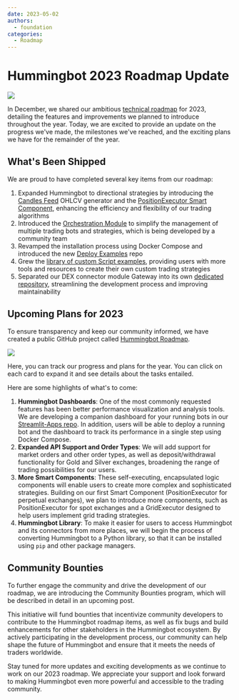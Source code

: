 ```yaml
---
date: 2023-05-02
authors:
  - foundation
categories:
  - Roadmap
---
```


# Hummingbot 2023 Roadmap Update

![](cover.png)

In December, we shared our ambitious [technical roadmap](../hummingbot-roadmap-q2-2021/index.md) for 2023, detailing the features and improvements we planned to introduce throughout the year. Today, we are excited to provide an update on the progress we've made, the milestones we've reached, and the exciting plans we have for the remainder of the year.

## What's Been Shipped

We are proud to have completed several key items from our roadmap:

<!-- more -->

1. Expanded Hummingbot to directional strategies by introducing the [Candles Feed](../../../v2-strategies/candles-feed.md) OHLCV generator and the [PositionExecutor Smart Component](../../../v2-strategies/executors.md), enhancing the efficiency and flexibility of our trading algorithms
2. Introduced the [Orchestration Module](../../../installation/broker.md) to simplify the management of multiple trading bots and strategies, which is being developed by a community team
3. Revamped the installation process using Docker Compose and introduced the new [Deploy Examples](https://github.com/hummingbot/deploy-examples) repo
4. Grew the [library of custom Script examples](https://github.com/hummingbot/hummingbot/tree/master/scripts), providing users with more tools and resources to create their own custom trading strategies
5. Separated our DEX connector module Gateway into its own [dedicated repository](https://github.com/hummingbot/gateway), streamlining the development process and improving maintainability

## Upcoming Plans for 2023

To ensure transparency and keep our community informed, we have created a public GitHub project called [Hummingbot Roadmap](https://github.com/orgs/hummingbot/projects/12).


![](./Screen-Shot-2023-05-02-at-3.00.20-PM.png)

Here, you can track our progress and plans for the year. You can click on each card to expand it and see details about the tasks entailed.

Here are some highlights of what's to come:

1. **Hummingbot Dashboards**: One of the most commonly requested features has been better performance visualization and analysis tools. We are developing a companion dashboard for your running bots in our [Streamlit-Apps repo](https://github.com/hummingbot/dashboard). In addition, users will be able to deploy a running bot and the dashboard to track its performance in a single step using Docker Compose.
2. **Expanded API Support and Order Types**: We will add support for market orders and other order types, as well as deposit/withdrawal functionality for Gold and Silver exchanges, broadening the range of trading possibilities for our users.
3. **More Smart Components**: These self-executing, encapsulated logic components will enable users to create more complex and sophisticated strategies. Building on our first Smart Component (PositionExecutor for perpetual exchanges), we plan to introduce more components, such as PositionExecutor for spot exchanges and a GridExecutor designed to help users implement grid trading strategies.
4. **Hummingbot Library**: To make it easier for users to access Hummingbot and its connectors from more places, we will begin the process of converting Hummingbot to a Python library, so that it can be installed using `pip` and other package managers.

## Community Bounties

To further engage the community and drive the development of our roadmap, we are introducing the Community Bounties program, which will be described in detail in an upcoming post.

This initiative will fund bounties that incentivize community developers to contribute to the Hummingbot roadmap items, as well as fix bugs and build enhancements for other stakeholders in the Hummingbot ecosystem. By actively participating in the development process, our community can help shape the future of Hummingbot and ensure that it meets the needs of traders worldwide.

Stay tuned for more updates and exciting developments as we continue to work on our 2023 roadmap. We appreciate your support and look forward to making Hummingbot even more powerful and accessible to the trading community.